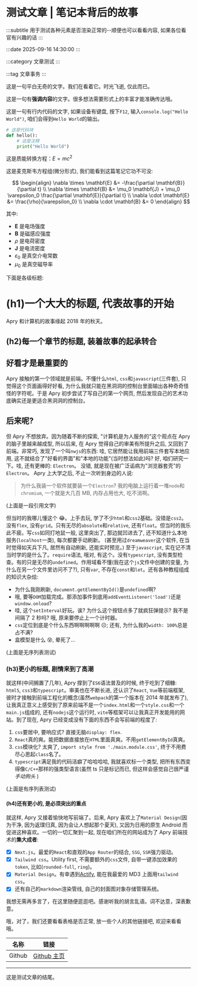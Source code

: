 # 测试文章 | 笔记本背后的故事

:::subtitle
用于测试各种元素是否渲染正常的--顺便也可以看看内容, 如果各位看官有兴趣的话
:::

:::date
2025-09-16 14:30:00
:::

:::category
文章测试
:::

:::tag
文章事务
:::

这是一句平白无奇的文字。我们在看着它。时光飞逝, 仅此而已。

这是一句有**强调内容**的文字。很多想法需要形式上的丰富才能准确传达哦。

这是一句有行内代码的文字, 如果设备有键盘, 按下`F12`, 输入`console.log("Hello World")`, 咱们会得到`Hello World`的输出。

```python
# 这是代码块
def hello():
    # 这是注释
    print("Hello World")
```

这是质能转换方程：$E = mc^2$

这是麦克斯韦方程组(微分形式), 我们能看到这篇笔记它功不可没:

$$
\begin{align}
\nabla \times \mathbf{E} &= -\frac{\partial \mathbf{B}}{\partial t} \\
\nabla \times \mathbf{B} &= \mu_0 \mathbf{J} + \mu_0 \varepsilon_0 \frac{\partial \mathbf{E}}{\partial t} \\
\nabla \cdot \mathbf{E} &= \frac{\rho}{\varepsilon_0} \\
\nabla \cdot \mathbf{B} &= 0
\end{align}
$$

其中:

- $\mathbf{E}$ 是电场强度
- $\mathbf{B}$ 是磁感应强度
- $\rho$ 是电荷密度
- $\mathbf{J}$ 是电流密度
- $\varepsilon_0$ 是真空介电常数
- $\mu_0$ 是真空磁导率

下面是各级标题:

# (h1)一个大大的标题, 代表故事的开始

Apry 和计算机的故事缘起 2018 年的秋天。

## (h2)每一个章节的标题, 装着故事的起承转合

## 好看才是最重要的

Apry 接触的第一个领域就是前端。不懂什么`html`, `css`和`javascript`(三件套), 只觉得这个页面画得好好看, 为什么我就只能在黑洞洞的控制台里面输出各种奇奇怪怪的字符呢。于是 Apry 初步尝试了写自己的第一个网页, 然后发现自己的艺术功底确实还是更适合黑洞洞的控制台。

## 后来呢?

但 Apry 不想放弃。因为随着不断的探索, "计算机是为人服务的"这个观点在 Apry 的脑子里越来越成型, 所以后来, 在 Apry 觉得自己的审美有所提升之后, 又回到了前端。非常巧, 发现了一个叫`nwjs`的东西: 哇, 它居然能让我用前端三件套写本地应用, 这不就结合了"好看的界面"和"本地的功能"(当时想法如此)吗? 好, 咱们研究一下。哇, 还有更棒的: `Electron`。
没错, 就是现在被广泛诟病为"浏览器套壳"的`Electron`。 Apry 上大学之后, 不止一次听到身边的人说:

> 为什么我装一个软件就要装一个`Electron`? 我的电脑上运行着一堆`node`和`chromium`, 一个就是大几百 MB, 内存占用也大, 吃不消啊。

(上面是一段引用文字)

但当时的我哪儿懂这个 😂。上手去玩, 学了不少`html`和`css2`基础。没错是`css2`。没有`flex`, 没有`grid`。只有无尽的`absolute`和`relative`, 还有`float`。但当时的我乐此不疲。写`css`如同打地鼠一般, 这里突出了, 那边就凹进去了, 还不知道什么本地服务(`localhost`一类), 每次都要手动刷新。
(甚至用过`dreamweaver`这个软件, 在当时觉得如天兵下凡, 居然有自动刷新, 还能实时预览。)
至于`javascript`, 实在记不清当时学的是什么了。`require`语法, 哦对, 有这个。没有`typescript`, 没有类型检查。有的只是无尽的`undefined`。作用域看不懂(我在这个`js`文件中创建的变量, 为什么在另一个文件里访问不了?), 只有`var`, 不存在`const`和`let`。还有各种教程组成的知识大杂烩:

- 为什么我刚刷新, `document.getElementById()`是`undefined`啊?
- 哦, 要等`DOM`加载完成。那添加事件到底用`addEventListener('load')`还是`window.onload`?
- 哇, 这个`setInterval`好玩。诶? 为什么这个按钮点多了就疯狂弹提示? 我不是间隔了 2 秒吗? 哦, 原来要停止上一个计时器。
- `css`定位到底是个什么东西啊啊啊啊啊 ☹️; 还有, 为什么我的`width: 100%`总是占不满?
- 盒模型是什么 😵, 晕死了...

(上面是无序列表测试)

### (h3)更小的标题, 剧情来到了高潮

就这样(中间搁置了几年), Apry 撑到了`ES6`语法普及的时候, 终于吃到了细糠: `html5`, `css3`和`typescript`。审美也在不断长进, 还认识了`React`, `Vue`等前端框架, 彼时才接触到前端工程化的概念(虽然`webpack`的第一个版本在 2014 年就发布了), 让我真正意义上感受到了原来前端不是一个`index.html`和一个`style.css`和一个`main.js`组成的, 还有`nodejs`这个运行时, `vite`等框架可以让我真正开发能用的网站。到了现在, Apry 已经变成没有下面的东西不会写前端的程度了:

1. `css`要居中, 要响应式? 直接无脑`display: flex`.
2. `React`真的爽。能把数据直接放在`HTML`里面真爽。不用`getElementById`真爽。
3. `css`模块化? 太爽了, `import style from './main.module.css'`, 终于不用费尽心思起`class`名了。
4. `typescript`满足我的代码洁癖了哈哈哈哈, 我就喜欢标一个类型, 把所有东西变得像`C/C++`那样的强类型语言(虽然 ts 只是标记而已, 但这样会感觉自己很严谨 _手动狗头_ )

(上面是有序列表测试)

#### (h4)还有更小的, 是必须突出的重点

就这样, Apry 又接着愉快地写前端了。后来, Apry 喜欢上了`Material Design`(因为干净, 因为返璞归真, 因为会让人想起那个夏天), 又因为日用的原生 Android 而促进这种喜欢。一切的一切汇聚到一起,
现在咱们所在的网站成为了 Apry 前端技术的**集大成者**:

- [x] `Next.js`。最爱的`React`和直观的`App Router`的结合, `SSG`, `SSR`强力驱动。
- [x] `Tailwind css`。Utility first, 不需要额外的`css`文件, 自带一键添加效果的`token`, 比如(`rounded-full`, `ring`)。
- [x] `Material Design`。有幸遇到[Actify](https://actifyjs.com/), 能在我最爱的 MD3 上面用`tailwind css`。
- [x] 还有自己的`markdown`渲染管线, 自己的封面图对象存储管理系统。

我想无需再多言了，在这里随便逛逛吧。感谢听我的胡言乱语。词不达意，深表歉意。

哦，对了，我们还要看看表格是否正常, 放一些个人的其他链接吧, 欢迎来看看哦。

| 名称   | 链接                                        |
| ------ | ------------------------------------------- |
| Github | [Github 主页](https://github.com/creamIcec) |

---

这是测试文章的结尾。
